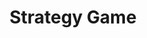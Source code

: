 ---
title: "Strategy Game"
excerpt: "AI for turn based strategy game that evolves using genetic algorithm<br/><img src='/images/game.jpg'>"
collection: projects
---